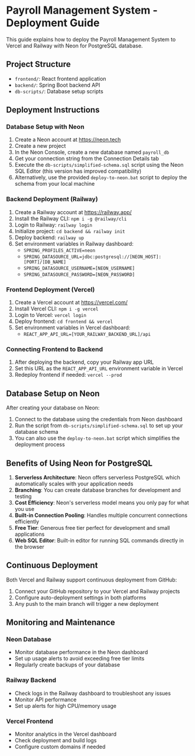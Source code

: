 # Payroll Management System - Deployment Guide

This guide explains how to deploy the Payroll Management System to Vercel and Railway with Neon for PostgreSQL database.

## Project Structure
- `frontend/`: React frontend application
- `backend/`: Spring Boot backend API
- `db-scripts/`: Database setup scripts

## Deployment Instructions

### Database Setup with Neon

1. Create a Neon account at https://neon.tech
2. Create a new project
3. In the Neon Console, create a new database named `payroll_db`
4. Get your connection string from the Connection Details tab
5. Execute the `db-scripts/simplified-schema.sql` script using the Neon SQL Editor (this version has improved compatibility)
6. Alternatively, use the provided `deploy-to-neon.bat` script to deploy the schema from your local machine

### Backend Deployment (Railway)

1. Create a Railway account at https://railway.app/
2. Install the Railway CLI: `npm i -g @railway/cli`
3. Login to Railway: `railway login`
4. Initialize project: `cd backend && railway init`
5. Deploy backend: `railway up`
6. Set environment variables in Railway dashboard:
   - `SPRING_PROFILES_ACTIVE=neon`
   - `SPRING_DATASOURCE_URL=jdbc:postgresql://[NEON_HOST]:[PORT]/[DB_NAME]`
   - `SPRING_DATASOURCE_USERNAME=[NEON_USERNAME]`
   - `SPRING_DATASOURCE_PASSWORD=[NEON_PASSWORD]`

### Frontend Deployment (Vercel)

1. Create a Vercel account at https://vercel.com/
2. Install Vercel CLI: `npm i -g vercel`
3. Login to Vercel: `vercel login`
4. Deploy frontend: `cd frontend && vercel`
5. Set environment variables in Vercel dashboard:
   - `REACT_APP_API_URL=[YOUR_RAILWAY_BACKEND_URL]/api`

### Connecting Frontend to Backend

1. After deploying the backend, copy your Railway app URL
2. Set this URL as the `REACT_APP_API_URL` environment variable in Vercel
3. Redeploy frontend if needed: `vercel --prod`

## Database Setup on Neon

After creating your database on Neon:

1. Connect to the database using the credentials from Neon dashboard
2. Run the script from `db-scripts/simplified-schema.sql` to set up your database schema
3. You can also use the `deploy-to-neon.bat` script which simplifies the deployment process

## Benefits of Using Neon for PostgreSQL

1. **Serverless Architecture**: Neon offers serverless PostgreSQL which automatically scales with your application needs
2. **Branching**: You can create database branches for development and testing
3. **Cost Efficiency**: Neon's serverless model means you only pay for what you use
4. **Built-in Connection Pooling**: Handles multiple concurrent connections efficiently
5. **Free Tier**: Generous free tier perfect for development and small applications
6. **Web SQL Editor**: Built-in editor for running SQL commands directly in the browser

## Continuous Deployment

Both Vercel and Railway support continuous deployment from GitHub:

1. Connect your GitHub repository to your Vercel and Railway projects
2. Configure auto-deployment settings in both platforms
3. Any push to the main branch will trigger a new deployment

## Monitoring and Maintenance

### Neon Database
- Monitor database performance in the Neon dashboard
- Set up usage alerts to avoid exceeding free tier limits
- Regularly create backups of your database

### Railway Backend
- Check logs in the Railway dashboard to troubleshoot any issues
- Monitor API performance
- Set up alerts for high CPU/memory usage

### Vercel Frontend
- Monitor analytics in the Vercel dashboard
- Check deployment and build logs
- Configure custom domains if needed